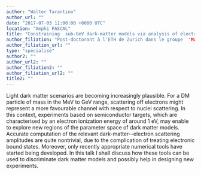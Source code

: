 ```yaml
---
author: "Walter Tarantino"
author_url: ""
date: "2017-07-03 11:00:00 +0000 UTC"
location: "Amphi PASCAL"
title: "Constraining  sub-GeV dark-matter models via analysis of electronic response of semiconductor targets"
author_filiation: "Post-doctorant à l'ETH de Zurich dans le groupe  "Materials Theory""
author_filiation_url: ""
type: "spécialisé"
author2: ""
author_url2: ""
author_filiation2: ""
author_filiation_url2: ""
title2: ""
---
```

Light dark matter scenarios are becoming increasingly plausible. For a DM particle of mass in the MeV to GeV range, scattering off electrons might represent a more favourable channel with respect to nuclei scattering. In this context, experiments based on semiconductor targets, which are characterised by an electron ionization energy of around 1 eV, may enable to explore new regions of the parameter space of dark matter models. Accurate computation of the relevant dark-matter--electron scattering amplitudes are quite nontrivial, due to the complication of treating electronic bound states. Moreover, only recently appropriate numerical tools have started being developed. In this talk I shall discuss how these tools can be used to discriminate dark matter models and possibly help in designing new experiments.

